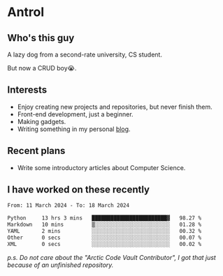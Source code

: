 # Antrol

## Who's this guy

A lazy dog from a second-rate university, CS student.

But now a CRUD boy😭.

## Interests

* Enjoy creating new projects and repositories, but never finish them.
* Front-end development, just a beginner.
* Making gadgets.
* Writing something in my personal [blog](https://blog.antrol.xyz/).

## Recent plans

* Write some introductory articles about Computer Science.

<!--
* Try to develop a website for [Anime4KCPP](https://github.com/TianZerL/Anime4KCPP).
* Develop a Markdown renderer which user can customize its css, of course it is GUI-based.~~(If I could finish  it before getting bored)~~
* Work with my [teammates](https://github.com/SWJTU-Lazy-Dogs).
* Find something interests me, as a hobby after finishing my ~~boring~~ homework.
-->

## I have worked on these recently

<!--START_SECTION:waka-->

```txt
From: 11 March 2024 - To: 18 March 2024

Python     13 hrs 3 mins   ████████████████████████▓   98.27 %
Markdown   10 mins         ▒░░░░░░░░░░░░░░░░░░░░░░░░   01.28 %
YAML       2 mins          ░░░░░░░░░░░░░░░░░░░░░░░░░   00.32 %
Other      0 secs          ░░░░░░░░░░░░░░░░░░░░░░░░░   00.07 %
XML        0 secs          ░░░░░░░░░░░░░░░░░░░░░░░░░   00.02 %
```

<!--END_SECTION:waka-->

*p.s.  Do not care about the "Arctic Code Vault Contributor", I got that just because of an unfinished repository.*

<!--
**qzmlgfj/qzmlgfj** is a ✨ _special_ ✨ repository because its `README.md` (this file) appears on your GitHub profile.

Here are some ideas to get you started:

- 🔭 I’m currently working on ...
- 🌱 I’m currently learning ...
- 👯 I’m looking to collaborate on ...
- 🤔 I’m looking for help with ...
- 💬 Ask me about ...
- 📫 How to reach me: ...
- 😄 Pronouns: ...
- ⚡ Fun fact: ...
-->
